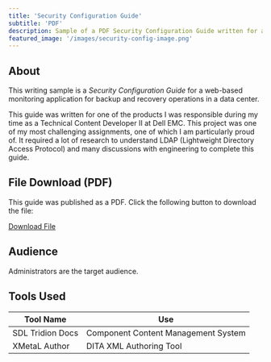 ```yaml
---
title: 'Security Configuration Guide'
subtitle: 'PDF'
description: Sample of a PDF Security Configuration Guide written for administrators using DITA XML topic-based authoring.
featured_image: '/images/security-config-image.png'
---
```


## About

This writing sample is a <em>Security Configuration Guide</em> for a web-based monitoring application for backup and recovery operations in a data center. 

This guide was written for one of the products I was responsible during my time as a Technical Content Developer II at Dell EMC. This project was one of my most challenging assignments, one of which I am particularly proud of. It required a lot of research to understand LDAP (Lightweight Directory Access Protocol) and many discussions with engineering to complete this guide. 

## File Download (PDF)

This guide was published as a PDF. Click the following button to download the file:

<a href="/uploads/Data Protection Central 18.2 Security Configuration Guide.pdf" class="button button--large">Download File <i class="fas fa-download"></i></a>

## Audience

Administrators are the target audience.

## Tools Used 

<table>
	<thead>
		<tr>
			<th>Tool Name</th>
			<th>Use</th>
		</tr>
	</thead>
	<tbody>
		<tr>
			<td>SDL Tridion Docs</td>
			<td>Component Content Management System</td>
		</tr>
		<tr>
			<td>XMetaL Author</td>
			<td>DITA XML Authoring Tool</td>
		</tr>
	</tbody>
</table>
